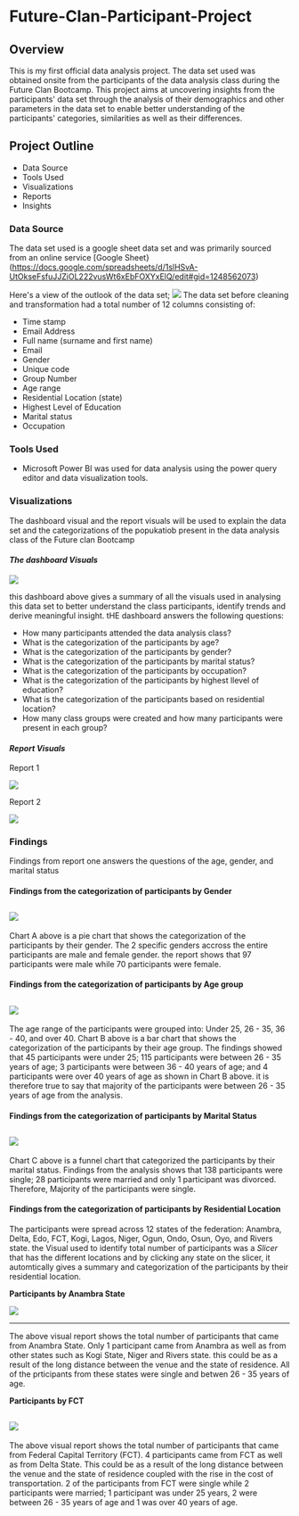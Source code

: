 # Future-Clan-Participant-Project
## Overview
This is my first official data analysis project. The data set used was obtained onsite from the participants of the data analysis class during the Future Clan Bootcamp. This project aims at uncovering insights from the participants' data set through the analysis of their demographics and other parameters in the data set to enable better understanding of the participants' categories, similarities as well as their differences.

## Project Outline
- Data Source
- Tools Used
- Visualizations
- Reports
- Insights

### Data Source
 The data set used is a google sheet data set and was primarily sourced from an online service [Google Sheet} (https://docs.google.com/spreadsheets/d/1slHSvA-UtOkseFsfuJJZiOL222vusWt6xEbFOXYxElQ/edit#gid=1248562073)

Here's a view of the outlook of the data set;
![](data.png)
The data set before cleaning and transformation had a total number of 12 columns consisting of:
- Time stamp
- Email Address
- Full name (surname and first name)
- Email
- Gender
- Unique code
- Group Number
- Age range
- Residential Location (state)
- Highest Level of Education
- Marital status
- Occupation
 

### Tools Used
- Microsoft Power BI was used for data analysis using the power query editor and data visualization tools.

### Visualizations
The dashboard visual and the report visuals will be used to explain the data set and the categorizations of the popukatiob present in the data analysis class of the Future clan Bootcamp

#### *The dashboard Visuals*
![](Capture_1.png)

this dashboard above gives a summary of all the visuals used in analysing this data set to better understand the class participants, identify trends and derive meaningful insight. 
tHE dashboard answers the following questions:
- How many participants attended the data analysis class?
- What is the categorization of the participants by age?
- What is the categorization of the participants by gender?
- What is the categorization of the participants by marital status?
- What is the categorization of the participants by occupation?
- What is the categorization of the participants by highest llevel of education?
- What is the categorization of the participants based on residential location?
- How many class groups were created and how many participants were present in each group?

#### *Report Visuals*

Report 1

![](Capture_2.png)


Report 2

![](Capture_3.png)

### Findings
Findings from report one answers the questions of the age, gender, and marital status

#### Findings from the categorization of participants by Gender
![](Capture_4.png) 
---
Chart A above is a pie chart that shows the categorization of the participants by their gender. The 2 specific genders accross the entire participants are male and female gender. the report shows that 97 participants were male while 70 participants were female.  

#### Findings from the categorization of participants by Age group
![](Capture_5.png)
---
The age range of the participants were grouped into: Under 25, 26 - 35, 36 - 40, and over 40.
Chart B above is a bar chart that shows the categorization of the participants by their age group. The findings showed that 45 participants were under 25; 115 participants were between 26 - 35 years of age; 3 participants were between 36 - 40 years of age; and 4 participants were over 40 years of age as shown in Chart B above. it is therefore true to say that majority of the participants were between 26 - 35 years of age from the analysis.

#### Findings from the categorization of participants by Marital Status
![](Capture_6.png)
---
Chart C above is a funnel chart that categorized the participants by their marital status. Findings from the analysis shows that 138 participants were single; 28 participants were married and only 1 participant was divorced. Therefore, Majority of the participants were single. 

#### Findings from the categorization of participants by Residential Location
The participants were spread across 12 states of the federation: Anambra, Delta, Edo, FCT, Kogi, Lagos, Niger, Ogun, Ondo, Osun, Oyo, and Rivers state.
the Visual used to identify total number of participants was a *Slicer* that has the different locations and by clicking any state on the slicer, it automtically gives a summary and categorization of the participants by their residential location.

**Participants by Anambra State**

![](Anambra_1.png)

---
The above visual report shows the total number of participants that came from Anambra State. Only 1 participant came from Anambra as well as from other states such as Kogi State, Niger and Rivers state. this could be as a result of the long distance between the venue and the state of residence. All of the prticipants from these states were single and betwen 26 - 35 years of age.

**Participants by FCT**

![](Fct_1.png)
---
The above visual report shows the total number of participants that came from Federal Capital Territory (FCT). 4 participants came from FCT as well as from Delta State. This could be as a result of the long distance between the venue and the state of residence coupled with the rise in the cost of transportation. 2 of the participants from FCT were single while 2 participants were married; 1 participant was under 25 years, 2 were between 26 - 35 years of age and 1 was over 40 years of age. 
